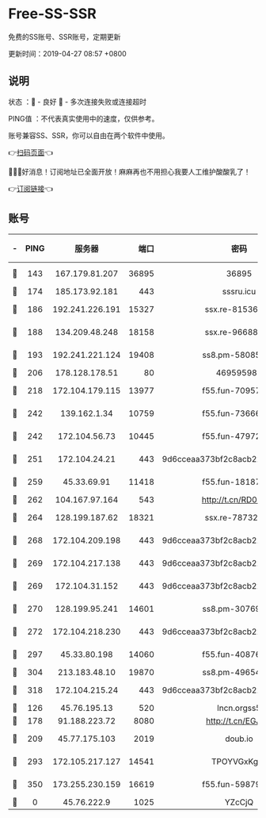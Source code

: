 # Free-SS-SSR

免费的SS账号、SSR账号，定期更新

更新时间：2019-04-27 08:57 +0800

## 说明

状态     ：🙂 - 良好 🙁 - 多次连接失败或连接超时

PING值   ：不代表真实使用中的速度，仅供参考。

账号兼容SS、SSR，你可以自由在两个软件中使用。

👉[扫码页面](https://liesauer.github.io/Free-SS-SSR/)👈

🎉🎉🎉好消息！订阅地址已全面开放！麻麻再也不用担心我要人工维护酸酸乳了！

👉[订阅链接](https://www.liesauer.net/yogurt/subscribe?ACCESS_TOKEN=DAYxR3mMaZAsaqUb)👈

## 账号

|-|PING|服务器|端口|密码|加密方式|区域|
|:----:|:----:|:-----:|-----:|:----:|:----:|:----:|
|🙂|143|167.179.81.207|36895|36895|aes-256-cfb|JP|
|🙂|174|185.173.92.181|443|sssru.icu|rc4-md5|RU|
|🙂|186|192.241.226.191|15327|ssx.re-81536491|aes-256-cfb|US|
|🙂|188|134.209.48.248|18158|ssx.re-96688655|aes-256-cfb|US|
|🙂|193|192.241.221.124|19408|ss8.pm-58085751|aes-256-cfb|US|
|🙂|206|178.128.178.51|80|469595985|chacha20|US|
|🙂|218|172.104.179.115|13977|f55.fun-70957835|aes-256-cfb|SG|
|🙂|242|139.162.1.34|10759|f55.fun-73666722|aes-256-cfb|SG|
|🙂|242|172.104.56.73|10445|f55.fun-47972677|aes-256-cfb|SG|
|🙂|251|172.104.24.21|443|9d6cceaa373bf2c8acb22e60b6a58be6|aes-256-cfb|US|
|🙂|259|45.33.69.91|11418|f55.fun-18187901|aes-256-cfb|US|
|🙂|262|104.167.97.164|543|http://t.cn/RD0D7sx|rc4-md5|CA|
|🙂|264|128.199.187.62|18321|ssx.re-78732980|aes-256-cfb|SG|
|🙂|268|172.104.209.198|443|9d6cceaa373bf2c8acb22e60b6a58be6|aes-256-cfb|US|
|🙂|269|172.104.217.138|443|9d6cceaa373bf2c8acb22e60b6a58be6|aes-256-cfb|US|
|🙂|269|172.104.31.152|443|9d6cceaa373bf2c8acb22e60b6a58be6|aes-256-cfb|US|
|🙂|270|128.199.95.241|14601|ss8.pm-30769440|aes-256-cfb|SG|
|🙂|272|172.104.218.230|443|9d6cceaa373bf2c8acb22e60b6a58be6|aes-256-cfb|US|
|🙂|297|45.33.80.198|14060|f55.fun-40876672|aes-256-cfb|US|
|🙂|304|213.183.48.10|19870|ss8.pm-49654295|rc4-md5|RU|
|🙂|318|172.104.215.24|443|9d6cceaa373bf2c8acb22e60b6a58be6|aes-256-cfb|US|
|🙂|126|45.76.195.13|520|lncn.orgss5|rc4|JP|
|🙂|178|91.188.223.72|8080|http://t.cn/EGJIyrl|rc4-md5|RU|
|🙂|209|45.77.175.103|2019|doub.io|aes-128-ctr|SG|
|🙂|293|172.105.217.127|14541|TPOYVGxKglpi|aes-256-cfb|JP|
|🙂|350|173.255.230.159|16619|f55.fun-59879054|aes-256-cfb|US|
|🙁|0|45.76.222.9|1025|YZcCjQ|rc4-md5|JP|
